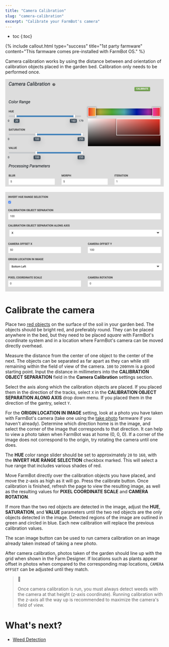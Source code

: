 ```yaml
---
title: "Camera Calibration"
slug: "camera-calibration"
excerpt: "Calibrate your FarmBot's camera"
---
```


* toc
{:toc}


{%
include callout.html
type="success"
title="1st party farmware"
content="This farmware comes pre-installed with FarmBot OS."
%}

Camera calibration works by using the distance between and orientation of calibration objects placed in the garden bed. Calibration only needs to be performed once.

![Screen Shot 2019-05-02 at 6.15.25 PM.png](Screen_Shot_2019-05-02_at_6.15.25_PM.png)



![Screen Shot 2019-05-02 at 6.44.58 PM.png](Screen_Shot_2019-05-02_at_6.44.58_PM.png)

# Calibrate the camera

Place two [red objects](https://genesis.farm.bot/docs/miscellaneous#red-markers) on the surface of the soil in your garden bed. The objects should be bright red, and preferably round. They can be placed anywhere in the bed, but they need to be placed *square* with FarmBot's coordinate system and in a location where FarmBot's camera can be moved directly overhead.

Measure the distance from the center of one object to the center of the next. The objects can be separated as far apart as they can while still remaining within the field of view of the camera. `100` to `200`mm is a good starting point. Input the distance in millimeters into the **CALIBRATION OBJECT SEPARATION** field in the **Camera Calibration** settings section.

Select the axis along which the calibration objects are placed. If you placed them in the direction of the tracks, select `X` in the **CALIBRATION OBJECT SEPARATION ALONG AXIS** drop down menu. If you placed them in the direction of the gantry, select `Y`.

For the **ORIGIN LOCATION IN IMAGE** setting, look at a photo you have taken with FarmBot's camera (take one using the [take photo](../farmware/take-photo.md) farmware if you haven't already). Determine which direction home is in the image, and select the corner of the image that corresponds to that direction. It can help to view a photo taken when FarmBot was at home (0, 0, 0). If a corner of the image does not correspond to the origin, try rotating the camera until one does.

The **HUE** color range slider should be set to approximately `20` to `160`, with the **INVERT HUE RANGE SELECTION** checkbox marked. This will select a hue range that includes various shades of red.

Move FarmBot directly over the calibration objects you have placed, and move the z-axis as high as it will go. Press the <span class="fb-button fb-green">calibrate</span> button. Once calibration is finished, refresh the page to view the resulting image, as well as the resulting values for **PIXEL COORDINATE SCALE** and **CAMERA ROTATION**.

If more than the two red objects are detected in the image, adjust the **HUE**, **SATURATION**, and **VALUE** parameters until the two red objects are the only objects detected in the image. Detected regions of the image are outlined in green and circled in blue. Each new calibration will replace the previous calibration values.

The <span class="fb-button fb-green">scan image</span> button can be used to run camera calibration on an image already taken instead of taking a new photo.

After camera calibration, photos taken of the garden should line up with the grid when shown in the Farm Designer. If locations such as plants appear offset in photos when compared to the corresponding map locations, `CAMERA OFFSET` can be adjusted until they match.

> 📘
>
> Once camera calibration is run, you must always detect weeds with the camera at that height (z-axis coordinate). Running calibration with the z-axis all the way up is recommended to maximize the camera's field of view.

# What's next?

 * [Weed Detection](../farmware/weed-detection.md)

